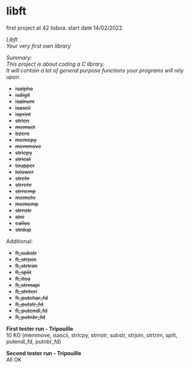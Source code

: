 # libft

first project at 42 lisboa. start date 14/02/2022.

*Libft*  
*Your very first own library*

*Summary:*  
*This project is about coding a C library.*  
*It will contain a lot of general purpose functions your programs will rely upon.*

* ~~isalpha~~  
* ~~isdigit~~  
* ~~isalnum~~  
* ~~isascii~~  
* ~~isprint~~  
* ~~strlen~~  
* ~~memset~~  
* ~~bzero~~  
* ~~memcpy~~  
* ~~memmove~~  
* ~~strlcpy~~  
* ~~strlcat~~  
* ~~toupper~~  
* ~~tolower~~  
* ~~strchr~~  
* ~~strrchr~~  
* ~~strncmp~~  
* ~~memchr~~  
* ~~memcmp~~  
* ~~strnstr~~  
* ~~atoi~~  
* ~~calloc~~  
* ~~strdup~~  

Additional:
* ~~ft_substr~~
* ~~ft_strjoin~~
* ~~ft_strtrim~~
* ~~ft_split~~
* ~~ft_itoa~~
* ~~ft_strmapi~~
* ~~ft_striteri~~
* ~~ft_putchar_fd~~
* ~~ft_putstr_fd~~
* ~~ft_putendl_fd~~
* ~~ft_putnbr_fd~~

**First tester run - Tripouille**  
10 KO (memmove, isascii, strlcpy, strnstr, substr, strjoin, strtrim, split, putendl_fd, putnbr_fd)  

**Second tester run - Tripouille**  
All OK  